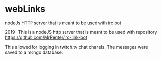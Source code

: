 # webLinks
nodeJs HTTP server that is meant to be used with irc bot

2019-
This is a nodeJS http server that is meant to be used with repository https://github.com/MrRenter/Irc-link-bot

This allowed for logging in twitch.tv chat chanels. The messages were saved to a mongo database.
